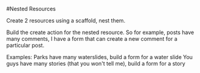 #Nested Resources

Create 2 resources using a scaffold, nest them.

Build the create action for the nested resource.  So for example, posts have many comments, I have a form that can create a new comment for a particular post.

Examples:
Parks have many waterslides, build a form for a water slide
You guys have many stories (that you won't tell me), build a form for a story